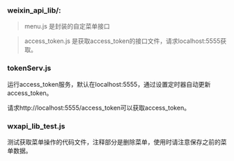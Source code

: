 ### weixin_api_lib/:

> menu.js 是封装的自定菜单接口

> access_token.js 是获取access_token的接口文件，请求localhost:5555获取。

### tokenServ.js

运行access_token服务，默认在localhost:5555，通过设置定时器自动更新access_token。

请求http://localhost:5555/access_token可以获取access_token。


### wxapi_lib_test.js

测试获取菜单操作的代码文件，注释部分是删除菜单，使用时请注意保存之前的菜单数据。

